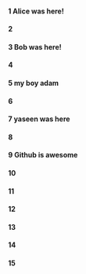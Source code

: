 #### 1 Alice was here!
#### 2
#### 3 Bob was here!
#### 4
#### 5 my boy adam
#### 6
#### 7 yaseen was here
#### 8
#### 9 Github is awesome
#### 10
#### 11
#### 12
#### 13
#### 14
#### 15